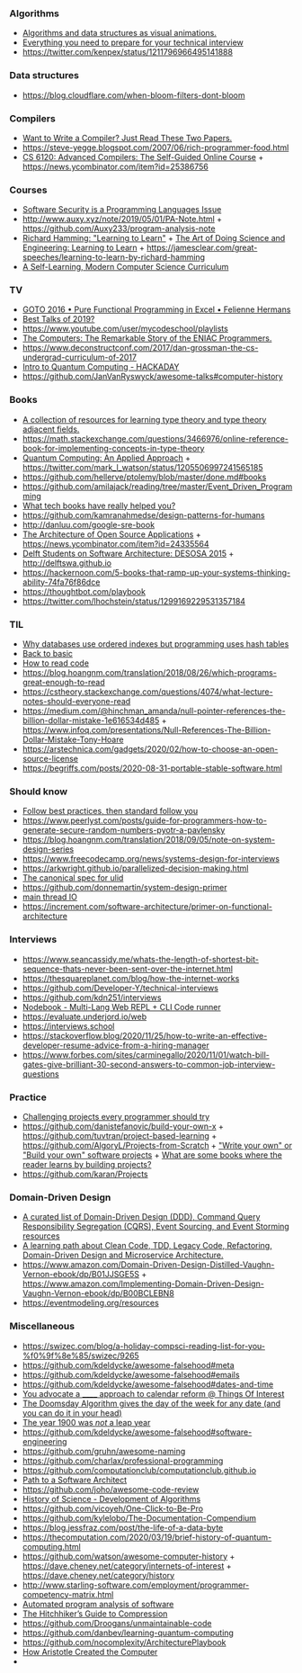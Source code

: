 ### Algorithms

- [Algorithms and data structures as visual animations.](https://www.chrislaux.com)
- [Everything you need to prepare for your technical interview](https://github.com/andreis/interview)
- https://twitter.com/kenpex/status/1211796966495141888

### Data structures

- https://blog.cloudflare.com/when-bloom-filters-dont-bloom

### Compilers

- [Want to Write a Compiler? Just Read These Two Papers.](https://prog21.dadgum.com/30.html)
- https://steve-yegge.blogspot.com/2007/06/rich-programmer-food.html
- [CS 6120: Advanced Compilers: The Self-Guided Online Course](https://www.cs.cornell.edu/courses/cs6120/2020fa/self-guided) + https://news.ycombinator.com/item?id=25386756

### Courses

- [Software Security is a Programming Languages Issue](http://www.pl-enthusiast.net/2018/08/13/security-programming-languages-issue/)
- http://www.auxy.xyz/note/2019/05/01/PA-Note.html + https://github.com/Auxy233/program-analysis-note
- [Richard Hamming: "Learning to Learn"](https://www.youtube.com/playlist?list=PL2FF649D0C4407B30) + [The Art of Doing Science and Engineering: Learning to Learn](https://www.goodreads.com/en/book/show/530415) + https://jamesclear.com/great-speeches/learning-to-learn-by-richard-hamming
- [A Self-Learning, Modern Computer Science Curriculum](https://functionalcs.github.io/curriculum)

### TV

- [GOTO 2016 • Pure Functional Programming in Excel • Felienne Hermans](https://youtu.be/0yKf8TrLUOw)
- [Best Talks of 2019?](https://news.ycombinator.com/item?id=21858866)
- https://www.youtube.com/user/mycodeschool/playlists
- [The Computers: The Remarkable Story of the ENIAC Programmers.](https://vimeo.com/ondemand/eniac6)
- https://www.deconstructconf.com/2017/dan-grossman-the-cs-undergrad-curriculum-of-2017
- [Intro to Quantum Computing - HACKADAY](https://www.youtube.com/playlist?list=PL_tws4AXg7avHFquKAB6q6cep2pnueLpM)
- https://github.com/JanVanRyswyck/awesome-talks#computer-history

### Books

- [A collection of resources for learning type theory and type theory adjacent fields.](https://github.com/jozefg/learn-tt)
- https://math.stackexchange.com/questions/3466976/online-reference-book-for-implementing-concepts-in-type-theory
- [Quantum Computing: An Applied Approach](https://news.ycombinator.com/item?id=21803593) + https://twitter.com/mark_l_watson/status/1205506997241565185
- https://github.com/hellerve/ptolemy/blob/master/done.md#books
- https://github.com/amilajack/reading/tree/master/Event_Driven_Programming
- [What tech books have really helped you?](https://twitter.com/b0rk/status/1207314600884101120)
- https://github.com/kamranahmedse/design-patterns-for-humans
- http://danluu.com/google-sre-book
- [The Architecture of Open Source Applications](https://aosabook.org/en/index.html) + https://news.ycombinator.com/item?id=24335564
- [Delft Students on Software Architecture: DESOSA 2015](https://github.com/delftswa/delftswa.github.io) + http://delftswa.github.io
- https://hackernoon.com/5-books-that-ramp-up-your-systems-thinking-ability-74fa76f86dce
- https://thoughtbot.com/playbook
- https://twitter.com/lhochstein/status/1299169229531357184

### TIL

- [Why databases use ordered indexes but programming uses hash tables](https://www.evanjones.ca/ordered-vs-unordered-indexes.html)
- [Back to basic](https://blog.hoangnm.com/2019/10/01/back-to-basic)
- [How to read code](https://blog.hoangnm.com/code%20quality/2018/08/24/how-to-read-code)
- https://blog.hoangnm.com/translation/2018/08/26/which-programs-great-enough-to-read
- https://cstheory.stackexchange.com/questions/4074/what-lecture-notes-should-everyone-read
- https://medium.com/@hinchman_amanda/null-pointer-references-the-billion-dollar-mistake-1e616534d485 + https://www.infoq.com/presentations/Null-References-The-Billion-Dollar-Mistake-Tony-Hoare
- https://arstechnica.com/gadgets/2020/02/how-to-choose-an-open-source-license
- https://begriffs.com/posts/2020-08-31-portable-stable-software.html

### Should know

- [Follow best practices, then standard follow you](https://github.com/hugo53/awesome-best-practices)
- https://www.peerlyst.com/posts/guide-for-programmers-how-to-generate-secure-random-numbers-pyotr-a-pavlensky
- https://blog.hoangnm.com/translation/2018/09/05/note-on-system-design-series
- https://www.freecodecamp.org/news/systems-design-for-interviews
- https://arkwright.github.io/parallelized-decision-making.html
- [The canonical spec for ulid](https://github.com/ulid/spec)
- https://github.com/donnemartin/system-design-primer
- [main thread IO](https://mikeconley.ca/blog/2019/05/16/a-few-words-on-main-thread-disk-access-for-general-audiences)
- https://increment.com/software-architecture/primer-on-functional-architecture

### Interviews

- https://www.seancassidy.me/whats-the-length-of-shortest-bit-sequence-thats-never-been-sent-over-the-internet.html
- https://thesquareplanet.com/blog/how-the-internet-works
- https://github.com/Developer-Y/technical-interviews
- https://github.com/kdn251/interviews
- [Nodebook - Multi-Lang Web REPL + CLI Code runner](https://github.com/netgusto/nodebook)
- https://evaluate.underjord.io/web
- https://interviews.school
- https://stackoverflow.blog/2020/11/25/how-to-write-an-effective-developer-resume-advice-from-a-hiring-manager
- https://www.forbes.com/sites/carminegallo/2020/11/01/watch-bill-gates-give-brilliant-30-second-answers-to-common-job-interview-questions 

### Practice

- [Challenging projects every programmer should try](http://web.eecs.utk.edu/~azh/blog/challengingprojects.html)
- https://github.com/danistefanovic/build-your-own-x + https://github.com/tuvtran/project-based-learning + https://github.com/AlgoryL/Projects-from-Scratch + ["Write your own" or "Build your own" software projects](https://news.ycombinator.com/item?id=16591918) + [What are some books where the reader learns by building projects?](https://news.ycombinator.com/item?id=22299180)
- https://github.com/karan/Projects

### Domain-Driven Design

- [A curated list of Domain-Driven Design (DDD), Command Query Responsibility Segregation (CQRS), Event Sourcing, and Event Storming resources ](https://github.com/heynickc/awesome-ddd)
- [A learning path about Clean Code, TDD, Legacy Code, Refactoring, Domain-Driven Design and Microservice Architecture.](https://github.com/joebew42/study-path)
- https://www.amazon.com/Domain-Driven-Design-Distilled-Vaughn-Vernon-ebook/dp/B01JJSGE5S + https://www.amazon.com/Implementing-Domain-Driven-Design-Vaughn-Vernon-ebook/dp/B00BCLEBN8
- https://eventmodeling.org/resources

### Miscellaneous

- https://swizec.com/blog/a-holiday-compsci-reading-list-for-you-%f0%9f%8e%85/swizec/9265
- https://github.com/kdeldycke/awesome-falsehood#meta
- https://github.com/kdeldycke/awesome-falsehood#emails
- https://github.com/kdeldycke/awesome-falsehood#dates-and-time
- [You advocate a **\_\_\_\_** approach to calendar reform @ Things Of Interest](https://qntm.org/calendar)
- [The Doomsday Algorithm gives the day of the week for any date (and you can do it in your head)](http://rudy.ca/doomsday.html)
- [The year 1900 was _not_ a leap year](https://twitter.com/philwalton/status/1214268809122418688)
- https://github.com/kdeldycke/awesome-falsehood#software-engineering
- https://github.com/gruhn/awesome-naming
- https://github.com/charlax/professional-programming
- https://github.com/computationclub/computationclub.github.io
- [Path to a Software Architect ](https://github.com/justinamiller/SoftwareArchitect)
- https://github.com/joho/awesome-code-review
- [History of Science - Development of Algorithms](https://cgi.csc.liv.ac.uk/~ped/teachadmin/histsci/content.html)
- https://github.com/vicoyeh/One-Click-to-Be-Pro
- https://github.com/kylelobo/The-Documentation-Compendium
- https://blog.jessfraz.com/post/the-life-of-a-data-byte
- https://thecomputation.com/2020/03/19/brief-history-of-quantum-computing.html
- https://github.com/watson/awesome-computer-history + https://dave.cheney.net/category/internets-of-interest + https://dave.cheney.net/category/history
- http://www.starling-software.com/employment/programmer-competency-matrix.html
- [Automated program analysis of software](https://twitter.com/seanhn/status/1306709517602824193)
- [The Hitchhiker’s Guide to Compression](https://go-compression.github.io)
- https://github.com/Droogans/unmaintainable-code
- https://github.com/danbev/learning-quantum-computing
- https://github.com/nocomplexity/ArchitecturePlaybook
- [How Aristotle Created the Computer](https://www.theatlantic.com/technology/archive/2017/03/aristotle-computer/518697)
- 

